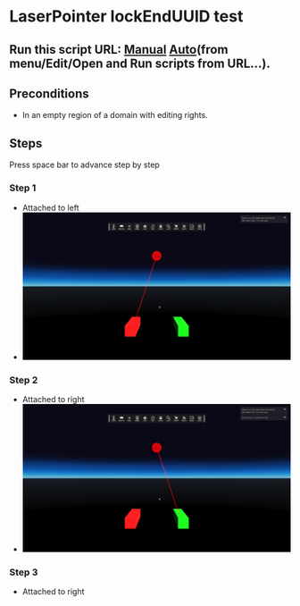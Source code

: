 # LaserPointer lockEndUUID test
## Run this script URL: [Manual](./test.js?raw=true)   [Auto](./testAuto.js?raw=true)(from menu/Edit/Open and Run scripts from URL...).

## Preconditions
- In an empty region of a domain with editing rights.

## Steps
Press space bar to advance step by step

### Step 1
- Attached to left
- ![](./ExpectedImage_00000.png)
### Step 2
- Attached to right
- ![](./ExpectedImage_00001.png)
### Step 3
- Attached to right
